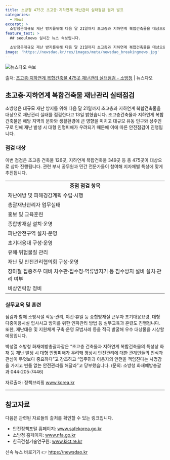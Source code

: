 ```yaml
---
title: 소방청 475곳 초고층·지하연계 재난관리 실태점검 결과 발표
categories:
  - News
excerpt: >
  소방청은대규모 재난 방지를위해 다음 달 21일까지 초고층과 지하연계 복합건축물을 대상으로 재난관리 실태를 점…
feature_text: >
  ## seoulnews 실시간 뉴스 속보입니다.

  소방청은대규모 재난 방지를위해 다음 달 21일까지 초고층과 지하연계 복합건축물을 대상으로 재난관리 실태를 점…
image: 'https://newsdao.kr/res/images/meta/newsdao_breakingnews.jpg'
---
```


![뉴스다오 속보](https://newsdao.kr/res/images/meta/newsdao_breakingnews.jpg)

<p>출처: <a href="https://newsdao.kr/3797" rel="dofollow">초고층·지하연계 복합건축물 475곳 재난관리 실태점검 - 소방청</a> | 뉴스다오</p>

<h2 data-ke-size="size26">초고층·지하연계 복합건축물 재난관리 실태점검</h2>
<p data-ke-size="size16">소방청은 대규모 재난 방지를 위해 다음 달 21일까지 초고층과 지하연계 복합건축물을 대상으로 재난관리 실태를 점검한다고 13일 밝혔습니다. 초고층건축물과 지하연계 복합건축물은 해당 지역의 문화와 생활환경에 큰 영향을 미치고 대규모 유동 인구와 상주인구로 인해 재난 발생 시 대형 인명피해가 우려되기 때문에 이에 따른 안전점검이 진행됩니다.</p>

<h3><b>점검 대상</b></h3>
<p data-ke-size="size16">이번 점검은 초고층 건축물 126곳, 지하연계 복합건축물 349곳 등 총 475곳이 대상으로 삼아 진행됩니다. 관련 부서 공무원과 민간 전문가들이 참여해 지자체별 특성에 맞게 추진됩니다.</p>

<table>
	<tr>
		<td style="text-align: center; height: 17px;"><b>중점 점검 항목</b></td>
	</tr>
	<tr>
		<td style="text-align: left; height: 17px;">재난예방 및 피해경감계획 수립·시행</td>
	</tr>
	<tr>
		<td style="text-align: left; height: 17px;">총괄재난관리자 업무실태</td>
	</tr>
	<tr>
		<td style="text-align: left; height: 17px;">홍보 및 교육훈련</td>
	</tr>
	<tr>
		<td style="text-align: left; height: 17px;">종합방재실 설치·운영</td>
	</tr>
	<tr>
		<td style="text-align: left; height: 17px;">피난안전구역 설치·운영</td>
	</tr>
	<tr>
		<td style="text-align: left; height: 17px;">초기대응대 구성·운영</td>
	</tr>
	<tr>
		<td style="text-align: left; height: 17px;">유해·위험물질 관리</td>
	</tr>
	<tr>
		<td style="text-align: left; height: 17px;">재난 및 안전관리협의회 구성·운영</td>
	</tr>
	<tr>
		<td style="text-align: left; height: 17px;">장마철 집중호우 대비 차수판·집수정·역류방지기 등 침수방지 설비 설치·관리 여부</td>
	</tr>
	<tr>
		<td style="text-align: left; height: 17px;">비상연락망 정비</td>
	</tr>
</table>

<h3><b>실무교육 및 훈련</b></h3>
<p data-ke-size="size16">점검과 함께 소방시설 작동·관리, 야간·휴일 등 종합방재실 근무자 초기대응요령, 대형 다중이용시설 압사사고 방지를 위한 인파관리 방법 등 실무교육과 훈련도 진행됩니다. 또한, 재난대응 및 지원체계 구축·운영 모범사례 등을 적극 발굴해 우수 대상물을 시상할 예정입니다.</p>

<p data-ke-size="size16">박성열 소방청 화재예방총괄과장은 “초고층 건축물과 지하연계 복합건축물의 특성상 화재 등 재난 발생 시 대형 인명피해가 우려돼 평상시 안전관리에 대한 관계인들의 인식과 관심이 무엇보다 중요하다”고 강조하고 “입주민과 이용자의 안전을 책임진다는 사명감을 가지고 빈틈 없는 안전관리를 해달라”고 당부했습니다. (문의: 소방청 화재예방총괄과 044-205-7446)</p>

<p data-ke-size="size16">자료출처: 정책브리핑 <a href="https://newsdao.kr/3797">www.korea.kr</a></p>

<hr>

<h2 data-ke-size="size26">참고자료</h2>
<p data-ke-size="size16">다음은 관련된 자료들의 출처를 확인할 수 있는 링크입니다.</p>

<ul>
	<li>안전정책포털 홈페이지: <a href="https://www.safekorea.go.kr" target="_blank" rel="noopener">www.safekorea.go.kr</a></li>
	<li>소방청 홈페이지: <a href="http://www.nfa.go.kr/nfa/main.do" target="_blank" rel="noopener">www.nfa.go.kr</a></li>
	<li>한국건설기술연구원: <a href="http://www.kict.re.kr" target="_blank" rel="noopener">www.kict.re.kr</a></li>
</ul> 

신속 뉴스 바로가기 👉 <a href="https://newsdao.kr" rel="dofollow">https://newsdao.kr</a>



